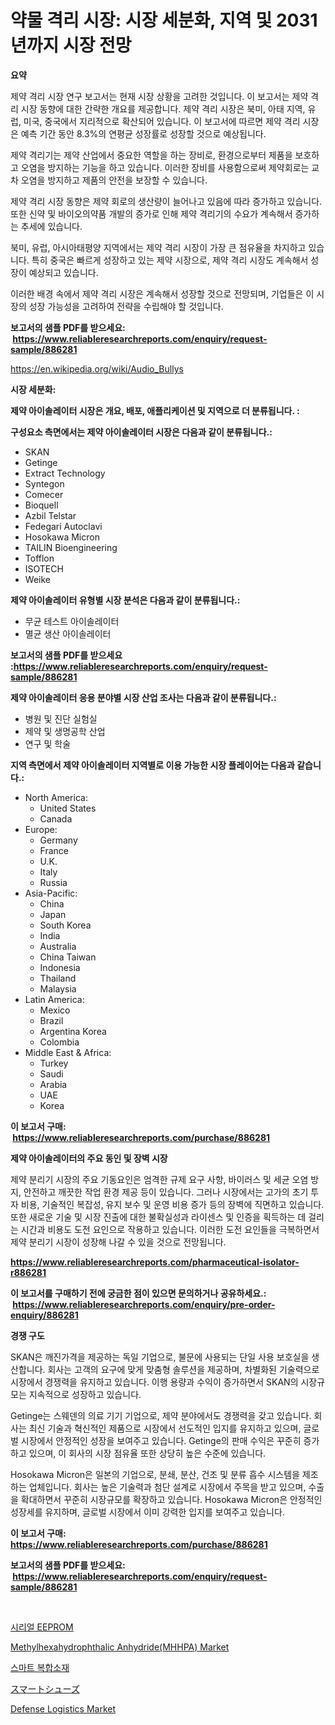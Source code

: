 <p><h1>약물 격리 시장: 시장 세분화, 지역 및 2031년까지 시장 전망</h1></p><p><strong>요약</strong></p>
<p><p>제약 격리 시장 연구 보고서는 현재 시장 상황을 고려한 것입니다. 이 보고서는 제약 격리 시장 동향에 대한 간략한 개요를 제공합니다. 제약 격리 시장은 북미, 아태 지역, 유럽, 미국, 중국에서 지리적으로 확산되어 있습니다. 이 보고서에 따르면 제약 격리 시장은 예측 기간 동안 8.3%의 연평균 성장률로 성장할 것으로 예상됩니다. </p><p>제약 격리기는 제약 산업에서 중요한 역할을 하는 장비로, 환경으로부터 제품을 보호하고 오염을 방지하는 기능을 하고 있습니다. 이러한 장비를 사용함으로써 제약회로는 교차 오염을 방지하고 제품의 안전을 보장할 수 있습니다. </p><p>제약 격리 시장 동향은 제약 회로의 생산량이 늘어나고 있음에 따라 증가하고 있습니다. 또한 신약 및 바이오의약품 개발의 증가로 인해 제약 격리기의 수요가 계속해서 증가하는 추세에 있습니다. </p><p>북미, 유럽, 아시아태평양 지역에서는 제약 격리 시장이 가장 큰 점유율을 차지하고 있습니다. 특히 중국은 빠르게 성장하고 있는 제약 시장으로, 제약 격리 시장도 계속해서 성장이 예상되고 있습니다. </p><p>이러한 배경 속에서 제약 격리 시장은 계속해서 성장할 것으로 전망되며, 기업들은 이 시장의 성장 가능성을 고려하여 전략을 수립해야 할 것입니다.</p></p>
<p><strong>보고서의 샘플 PDF를 받으세요: &nbsp;<a href="https://www.reliableresearchreports.com/enquiry/request-sample/886281">https://www.reliableresearchreports.com/enquiry/request-sample/886281</a></strong></p>
<p><a href="https://en.wikipedia.org/wiki/Audio_Bullys">https://en.wikipedia.org/wiki/Audio_Bullys</a></p>
<p><strong>시장 세분화:</strong></p>
<p><strong> 제약 아이솔레이터 시장은 개요, 배포, 애플리케이션 및 지역으로 더 분류됩니다. :</strong></p>
<p><strong>구성요소 측면에서는 제약 아이솔레이터 시장은 다음과 같이 분류됩니다.:</strong></p>
<p><ul><li>SKAN</li><li>Getinge</li><li>Extract Technology</li><li>Syntegon</li><li>Comecer</li><li>Bioquell</li><li>Azbil Telstar</li><li>Fedegari Autoclavi</li><li>Hosokawa Micron</li><li>TAILIN Bioengineering</li><li>Tofflon</li><li>ISOTECH</li><li>Weike</li></ul></p>
<p><strong> 제약 아이솔레이터 유형별 시장 분석은 다음과 같이 분류됩니다.:</strong></p>
<p><ul><li>무균 테스트 아이솔레이터</li><li>멸균 생산 아이솔레이터</li></ul></p>
<p><strong>보고서의 샘플 PDF를 받으세요 :<a href="https://www.reliableresearchreports.com/enquiry/request-sample/886281">https://www.reliableresearchreports.com/enquiry/request-sample/886281</a></strong></p>
<p><strong> 제약 아이솔레이터 응용 분야별 시장 산업 조사는 다음과 같이 분류됩니다.:</strong></p>
<p><ul><li>병원 및 진단 실험실</li><li>제약 및 생명공학 산업</li><li>연구 및 학술</li></ul></p>
<p><strong>지역 측면에서 제약 아이솔레이터 지역별로 이용 가능한 시장 플레이어는 다음과 같습니다.:</strong></p>
<p><ul>
    <li>
        North America:
        <ul>
            <li>United States</li>
            <li>Canada</li>
        </ul>
    </li>
    <li>
        Europe:
        <ul>
            <li>Germany</li>
            <li>France</li>
            <li>U.K.</li>
            <li>Italy</li>
            <li>Russia</li>
        </ul>
    </li>
    <li>
        Asia-Pacific:
        <ul>
            <li>China</li>
            <li>Japan</li>
            <li>South Korea</li>
            <li>India</li>
            <li>Australia</li>
            <li>China Taiwan</li>
            <li>Indonesia</li>
            <li>Thailand</li>
            <li>Malaysia</li>
        </ul>
    </li>
    <li>
        Latin America:
        <ul>
            <li>Mexico</li>
            <li>Brazil</li>
            <li>Argentina Korea</li>
            <li>Colombia</li>
        </ul>
    </li>
    <li>
        Middle East & Africa:
        <ul>
            <li>Turkey</li>
            <li>Saudi</li>
            <li>Arabia</li>
            <li>UAE</li>
            <li>Korea</li>
        </ul>
    </li>
    </ul></p>
<p><strong>이 보고서 구매: &nbsp;<a href="https://www.reliableresearchreports.com/purchase/886281">https://www.reliableresearchreports.com/purchase/886281</a></strong></p>
<p><strong>제약 아이솔레이터의 주요 동인 및 장벽 시장</strong></p>
<p><p>제약 분리기 시장의 주요 기동요인은 엄격한 규제 요구 사항, 바이러스 및 세균 오염 방지, 안전하고 깨끗한 작업 환경 제공 등이 있습니다. 그러나 시장에서는 고가의 초기 투자 비용, 기술적인 복잡성, 유지 보수 및 운영 비용 증가 등의 장벽에 직면하고 있습니다. 또한 새로운 기술 및 시장 진출에 대한 불확실성과 라이센스 및 인증을 획득하는 데 걸리는 시간과 비용도 도전 요인으로 작용하고 있습니다. 이러한 도전 요인들을 극복하면서 제약 분리기 시장이 성장해 나갈 수 있을 것으로 전망됩니다.</p></p>
<p><strong><a href="https://www.reliableresearchreports.com/pharmaceutical-isolator-r886281">https://www.reliableresearchreports.com/pharmaceutical-isolator-r886281</a></strong></p>
<p><strong>이 보고서를 구매하기 전에 궁금한 점이 있으면 문의하거나 공유하세요.: &nbsp;<a href="https://www.reliableresearchreports.com/enquiry/pre-order-enquiry/886281">https://www.reliableresearchreports.com/enquiry/pre-order-enquiry/886281</a></strong></p>
<p><strong>경쟁 구도</strong></p>
<p><p>SKAN은 깨진가격을 제공하는 독일 기업으로, 불문에 사용되는 단일 사용 보호실을 생산합니다. 회사는 고객의 요구에 맞게 맞춤형 솔루션을 제공하며, 차별화된 기술력으로 시장에서 경쟁력을 유지하고 있습니다. 이행 용량과 수익이 증가하면서 SKAN의 시장규모는 지속적으로 성장하고 있습니다.</p><p>Getinge는 스웨덴의 의료 기기 기업으로, 제약 분야에서도 경쟁력을 갖고 있습니다. 회사는 최신 기술과 혁신적인 제품으로 시장에서 선도적인 입지를 유지하고 있으며, 글로벌 시장에서 안정적인 성장을 보여주고 있습니다. Getinge의 판매 수익은 꾸준히 증가하고 있으며, 이 회사의 시장 점유율 또한 상당히 높은 수준에 있습니다.</p><p>Hosokawa Micron은 일본의 기업으로, 분쇄, 분산, 건조 및 분류 흡수 시스템을 제조하는 업체입니다. 회사는 높은 기술력과 첨단 설계로 시장에서 주목을 받고 있으며, 수출을 확대하면서 꾸준히 시장규모를 확장하고 있습니다. Hosokawa Micron은 안정적인 성장세를 유지하며, 글로벌 시장에서 이미 강력한 입지를 보여주고 있습니다.</p></p>
<p><strong>이 보고서 구매: &nbsp; <a href="https://www.reliableresearchreports.com/purchase/886281">https://www.reliableresearchreports.com/purchase/886281</a></strong></p>
<p><strong>보고서의 샘플 PDF를 받으세요: &nbsp;<a href="https://www.reliableresearchreports.com/enquiry/request-sample/886281">https://www.reliableresearchreports.com/enquiry/request-sample/886281</a></strong><strong></strong></p>
<p>&nbsp;</p>
<p><p><a href="https://github.com/sougarounis/Market-Research-Report-List-4/blob/main/426334660637.md">시리얼 EEPROM</a></p><p><a href="https://medium.com/@marcoshoppe2023/methylhexahydrophthalic-anhydride-mhhpa-market-size-share-trends-analysis-report-by-end-use-6b8f000f48e5">Methylhexahydrophthalic Anhydride(MHHPA) Market</a></p><p><a href="https://medium.com/@cierrahayes645/%EC%8A%A4%EB%A7%88%ED%8A%B8-%EB%B3%B5%ED%95%A9%EC%9E%AC%EB%A3%8C-%EC%8B%9C%EC%9E%A5-%EA%B8%80%EB%A1%9C%EB%B2%8C-%EB%B0%8F-%EC%A7%80%EC%97%AD-%EB%B6%84%EC%84%9D-%EC%B5%9C%EC%A2%85-%EC%82%AC%EC%9A%A9%EC%9E%90-%EC%A0%9C%ED%92%88-%EB%B0%8F-%EC%A7%80%EC%97%AD%EC%9D%84-%EC%A4%91%EC%8B%AC%EC%9C%BC%EB%A1%9C-%EB%B6%84%EC%84%9D-%EB%B0%8F-%EC%98%88%EC%B8%A1-2024-2031-b18dc00dee19">스마트 복합소재</a></p><p><a href="https://medium.com/@jacksonwiza1924/%E3%82%B0%E3%83%AD%E3%83%BC%E3%83%90%E3%83%AB%E3%82%B9%E3%83%9E%E3%83%BC%E3%83%88%E3%82%B7%E3%83%A5%E3%83%BC%E3%83%9E%E3%83%BC%E3%82%B1%E3%83%83%E3%83%88%E3%81%AE%E5%B0%86%E6%9D%A5%E5%8B%95%E5%90%91-134%E3%83%9A%E3%83%BC%E3%82%B8%E3%81%AE2024%E5%B9%B4%E3%81%8B%E3%82%892031%E5%B9%B4%E3%81%BE%E3%81%A7%E3%81%AE%E5%B8%82%E5%A0%B4%E3%82%A4%E3%83%B3%E3%82%B5%E3%82%A4%E3%83%88%E3%81%8A%E3%82%88%E3%81%B3%E5%88%86%E6%9E%90-735d6de161b1">スマートシューズ</a></p><p><a href="https://issuu.com/reportprime-2/docs/defense-logistics-market-size-2030.pptx">Defense Logistics Market</a></p></p>